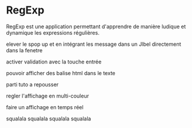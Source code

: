 RegExp
======

RegExp est une application permettant d'apprendre de manière ludique et dynamique les expressions régulières.


elever le spop up et en intégrant les message dans un Jlbel directement dans la fenetre

activer validation avec la touche entrée

pouvoir afficher des balise html dans le texte

parti tuto a repousser

regler l'affichage en multi-couleur

faire un affichage en temps réel

squalala
squalala
squalala
squalala
